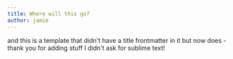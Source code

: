 ```yaml
---
title: Where will this go?
author: jamie
---
```

and this is a template that didn't have a title frontmatter in it but now does - thank you for adding stuff I didn't ask for sublime text!